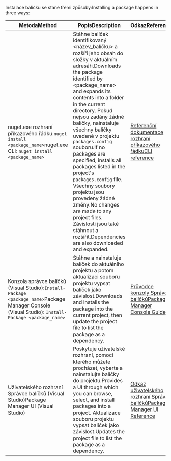 <span data-ttu-id="c1fe6-101">Instalace balíčku se stane třemi způsoby:</span><span class="sxs-lookup"><span data-stu-id="c1fe6-101">Installing a package happens in three ways:</span></span>

| <span data-ttu-id="c1fe6-102">Metoda</span><span class="sxs-lookup"><span data-stu-id="c1fe6-102">Method</span></span> | <span data-ttu-id="c1fe6-103">Popis</span><span class="sxs-lookup"><span data-stu-id="c1fe6-103">Description</span></span> | <span data-ttu-id="c1fe6-104">Odkaz</span><span class="sxs-lookup"><span data-stu-id="c1fe6-104">Reference</span></span> |
| --- | --- | --- |
| <span data-ttu-id="c1fe6-105">nuget.exe rozhraní příkazového řádku:`nuget install <package_name>`</span><span class="sxs-lookup"><span data-stu-id="c1fe6-105">nuget.exe CLI: `nuget install <package_name>`</span></span> | <span data-ttu-id="c1fe6-106">Stáhne balíček identifikovaný \<název_balíčku\> a rozšíří jeho obsah do složky v aktuálním adresáři.</span><span class="sxs-lookup"><span data-stu-id="c1fe6-106">Downloads the package identified by \<package_name\> and expands its contents into a folder in the current directory.</span></span> <span data-ttu-id="c1fe6-107">Pokud nejsou zadány žádné balíčky, nainstaluje všechny balíčky uvedené v projektu `packages.config` souboru.</span><span class="sxs-lookup"><span data-stu-id="c1fe6-107">If no packages are specified, installs all packages listed in the project's `packages.config` file.</span></span> <span data-ttu-id="c1fe6-108">Všechny soubory projektu jsou provedeny žádné změny.</span><span class="sxs-lookup"><span data-stu-id="c1fe6-108">No changes are made to any project files.</span></span> <span data-ttu-id="c1fe6-109">Závislosti jsou také stáhnout a rozšířit.</span><span class="sxs-lookup"><span data-stu-id="c1fe6-109">Dependencies are also downloaded and expanded.</span></span> | [<span data-ttu-id="c1fe6-110">Referenční dokumentace rozhraní příkazového řádku</span><span class="sxs-lookup"><span data-stu-id="c1fe6-110">CLI reference</span></span>](../tools/nuget-exe-CLI-Reference.md) |
| <span data-ttu-id="c1fe6-111">Konzola správce balíčků (Visual Studio):`Install-Package <package_name>`</span><span class="sxs-lookup"><span data-stu-id="c1fe6-111">Package Manager Console (Visual Studio): `Install-Package <package_name>`</span></span> | <span data-ttu-id="c1fe6-112">Stáhne a nainstaluje balíček do aktuálního projektu a potom aktualizaci souboru projektu vypsat balíček jako závislost.</span><span class="sxs-lookup"><span data-stu-id="c1fe6-112">Downloads and installs the package into the current project, then update the project file to list the package as a dependency.</span></span> | [<span data-ttu-id="c1fe6-113">Průvodce konzoly Správce balíčků</span><span class="sxs-lookup"><span data-stu-id="c1fe6-113">Package Manager Console Guide</span></span>](../tools/Package-Manager-Console.md) |
| <span data-ttu-id="c1fe6-114">Uživatelského rozhraní Správce balíčků (Visual Studio)</span><span class="sxs-lookup"><span data-stu-id="c1fe6-114">Package Manager UI (Visual Studio)</span></span> | <span data-ttu-id="c1fe6-115">Poskytuje uživatelské rozhraní, pomocí kterého můžete procházet, vyberte a nainstalujte balíčky do projektu.</span><span class="sxs-lookup"><span data-stu-id="c1fe6-115">Provides a UI through which you can browse, select, and install packages into a project.</span></span> <span data-ttu-id="c1fe6-116">Aktualizace souboru projektu vypsat balíček jako závislost.</span><span class="sxs-lookup"><span data-stu-id="c1fe6-116">Updates the project file to list the package as a dependency.</span></span> | [<span data-ttu-id="c1fe6-117">Odkaz uživatelského rozhraní Správce balíčků</span><span class="sxs-lookup"><span data-stu-id="c1fe6-117">Package Manager UI Reference</span></span>](../tools/Package-Manager-UI.md) |
